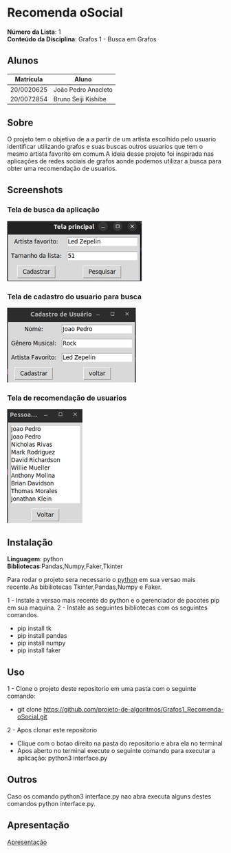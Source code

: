 # Recomenda oSocial

**Número da Lista**: 1<br>
**Conteúdo da Disciplina**: Grafos 1 - Busca em Grafos<br>

## Alunos

| Matrícula  | Aluno               |
| ---------- | ------------------- |
| 20/0020625 | João Pedro Anacleto |
| 20/0072854 | Bruno Seiji Kishibe |

## Sobre

O projeto tem o objetivo de a a partir de um artista escolhido pelo usuario identificar utilizando grafos e suas buscas outros usuarios que tem o mesmo artista favorito em comum.A ideia desse projeto foi inspirada nas aplicações de redes sociais de grafos aonde podemos utilizar a busca para obter uma recomendação de usuarios.

## Screenshots

### Tela de busca da aplicação

![](src/screenshots/1.png)

### Tela de cadastro do usuario para busca

![](src/screenshots/2.png)

### Tela de recomendação de usuarios

![](src/screenshots/3.png)

## Instalação

**Linguagem**: python<br>
**Bibliotecas**:Pandas,Numpy,Faker,Tkinter

Para rodar o projeto sera necessario o [python](https://www.python.org/downloads/) em sua versao mais recente.As bibiliotecas Tkinter,Pandas,Numpy e Faker.

1 - Instale a versao mais recente do python e o gerenciador de pacotes pip em sua maquina.
2 - Instale as seguintes bibliotecas com os seguintes comandos.

- pip install tk
- pip install pandas
- pip install numpy
- pip install faker

## Uso

1 - Clone o projeto deste repositorio em uma pasta com o seguinte comando:

- git clone https://github.com/projeto-de-algoritmos/Grafos1_Recomenda-oSocial.git

2 - Apos clonar este repositorio

- Clique com o botao direito na pasta do repositorio e abra ela no terminal
- Apos aberto no terminal execute o seguinte comando para executar a aplicação: python3 interface.py

## Outros

Caso os comando python3 interface.py nao abra executa alguns destes comandos python interface.py.

## Apresentação

[Apresentação](src/apresentacao/apresentação.mp4)
